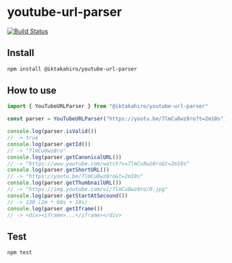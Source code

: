# youtube-url-parser

[![Build Status](https://travis-ci.org/iktakahiro/youtube-url-parser.svg?branch=master)](https://travis-ci.org/iktakahiro/youtube-url-parser)

## Install

```bash
npm install @iktakahiro/youtube-url-parser
```

## How to use

```typescript
import { YouTubeURLParser } from "@iktakahiro/youtube-url-parser"

const parser = YouTubeURLParser("https://youtu.be/7lmCu8wz8ro?t=2m10s")

console.log(parser.isValid())
// -> true
console.log(parser.getId())
// -> "7lmCu8wz8ro"
console.log(parser.getCanonicalURL())
// -> "https://www.youtube.com/watch?v=7lmCu8wz8ro&t=2m10s"
console.log(parser.getShortURL())
// -> "https://youtu.be/7lmCu8wz8ro&t=2m10s"
console.log(parser.getThumbnailURL())
// -> "https://img.youtube.com/vi/7lmCu8wz8ro/0.jpg"
console.log(parser.getStartAtSecound())
// -> 130 (2m * 60s + 10s)
console.log(parser.getIframe())
// -> <div><iframe>...</iframe></div>
```

## Test

```bash
npm test
```
